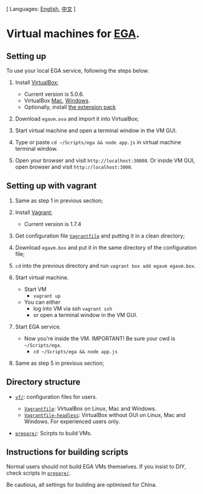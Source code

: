 [ Languages: [English](README.md), [中文](README-zh.md) ]

# Virtual machines for [EGA](http://ega.nju.edu.cn).

## Setting up

To use your local EGA service, following the steps below.

1. Install [VirtualBox](https://www.virtualbox.org/wiki/Downloads);
    + Current version is 5.0.6.
    + VirtualBox [Mac](http://download.virtualbox.org/virtualbox/5.0.6/VirtualBox-5.0.6-103037-OSX.dmg), [Windows](http://download.virtualbox.org/virtualbox/5.0.6/VirtualBox-5.0.6-103037-Win.exe).
    + Optionally, install [the extension pack](http://download.virtualbox.org/virtualbox/5.0.6/Oracle_VM_VirtualBox_Extension_Pack-5.0.6-103037.vbox-extpack)

2. Download `egavm.ova` and import it into VirtualBox;

3. Start virtual machine and open a terminal window in the VM GUI.
   
4. Type or paste `cd ~/Scripts/ega && node app.js` in virtual machine terminal window.

5. Open your browser and visit `http://localhost:30080`. Or inside VM GUI, open browser and visit `http://localhost:3000`.

## Setting up with vagrant

1. Same as step 1 in previous section;

2. Install [Vagrant](https://www.vagrantup.com/downloads.html);
    + Current version is 1.7.4

3. Get configuration file [`Vagrantfile`](vf/Vagrantfile) and putting it in a clean directory;

4. Download `egavm.box` and put it in the same directory of the configuration file;

5. `cd` into the previous directory and run `vagrant box add egavm egavm.box`.

6. Start virtual machine.
    + Start VM
        - `vagrant up`
    + You can either
        - log into VM via ssh `vagrant ssh`
        - or open a terminal window in the VM GUI.
        
7. Start EGA service.
    + Now you're inside the VM. IMPORTANT! Be sure your cwd is `~/Scripts/ega`.
        - `cd ~/Scripts/ega && node app.js`

8. Same as step 5 in previous section;

## Directory structure

* [`vf/`](vf/): configuration files for users.
    + [`Vagrantfile`](vf/Vagrantfile): VirtualBox on Linux, Mac and Windows.
    + [`Vagrantfile-headless`](vf/Vagrantfile-headless): VirtualBox without GUI on Linux, Mac and Windows. For experienced users only.

* [`prepare/`](prepare/): Scirpts to build VMs.

## Instructions for building scripts

Normal users should not build EGA VMs themselves. If you insist to DIY, check scripts in [`prepare/`](prepare/).

Be cautious, all settings for building are optimised for China.
